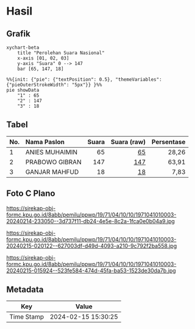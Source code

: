 # Hasil

## Grafik

```mermaid
xychart-beta
    title "Perolehan Suara Nasional"
    x-axis [01, 02, 03]
    y-axis "Suara" 0 --> 147
    bar [65, 147, 18]
```

```mermaid
%%{init: {"pie": {"textPosition": 0.5}, "themeVariables": {"pieOuterStrokeWidth": "5px"}} }%%
pie showData
    "1" : 65
    "2" : 147
    "3" : 18
```

## Tabel

| No. | Nama Paslon    | Suara | Suara (raw) | Persentase |
|:--- |:-------------- | -----:| -----------:| ----------:|
| 1   | ANIES MUHAIMIN | 65    | [65][p-1]   | 28,26      |
| 2   | PRABOWO GIBRAN | 147   | [147][p-2]  | 63,91      |
| 3   | GANJAR MAHFUD  | 18    | [18][p-3]   | 7,83       |


[p-1]: https://github.com/gigit-pemilu/pemilu-2024/blob/main/pilpres/hitung-suara/sub/19-kepulauan-bangka-belitung/sub/71-kota-pangkal-pinang/sub/04-rangkui/sub/1010-gajah-mada/sub/003-tps/sub/paslon-1.txt
[p-2]: https://github.com/gigit-pemilu/pemilu-2024/blob/main/pilpres/hitung-suara/sub/19-kepulauan-bangka-belitung/sub/71-kota-pangkal-pinang/sub/04-rangkui/sub/1010-gajah-mada/sub/003-tps/sub/paslon-2.txt
[p-3]: https://github.com/gigit-pemilu/pemilu-2024/blob/main/pilpres/hitung-suara/sub/19-kepulauan-bangka-belitung/sub/71-kota-pangkal-pinang/sub/04-rangkui/sub/1010-gajah-mada/sub/003-tps/sub/paslon-3.txt

## Foto C Plano

https://sirekap-obj-formc.kpu.go.id/8abb/pemilu/ppwp/19/71/04/10/10/1971041010003-20240214-233050--3d737f11-db24-4e5e-8c2a-1fca0e0b04a9.jpg

https://sirekap-obj-formc.kpu.go.id/8abb/pemilu/ppwp/19/71/04/10/10/1971041010003-20240215-020122--627003df-d49d-4093-a210-9c792f2ba558.jpg

https://sirekap-obj-formc.kpu.go.id/8abb/pemilu/ppwp/19/71/04/10/10/1971041010003-20240215-015924--523fe584-474d-45fa-ba53-1523de30da7b.jpg


## Metadata

| Key        | Value               |
| ---------- | ------------------- |
| Time Stamp | 2024-02-15 15:30:25 |



